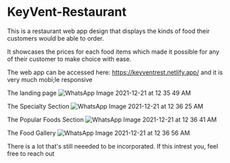 # KeyVent-Restaurant

This is a restaurant web app design that displays the kinds of food their customers would be able to order.

It showcases the prices for each food items which made it possible for any of their customer to make choice with ease.

The web app can be accessed here: https://keyventrest.netlify.app/ and it is very much mobi;le responsive

The landing page
![WhatsApp Image 2021-12-21 at 12 35 49 AM](https://user-images.githubusercontent.com/73473767/146846755-4e0d8f10-afa1-415c-8482-a91badfd5f47.jpeg)

The Specialty Section
![WhatsApp Image 2021-12-21 at 12 36 25 AM](https://user-images.githubusercontent.com/73473767/146846761-6ca13536-28e1-4459-93be-d43f197683f7.jpeg)

The Popular Foods Section
![WhatsApp Image 2021-12-21 at 12 36 41 AM](https://user-images.githubusercontent.com/73473767/146846767-8bdc9d72-c810-402b-8bec-9ca96620cbea.jpeg)

The Food Gallery
![WhatsApp Image 2021-12-21 at 12 36 56 AM](https://user-images.githubusercontent.com/73473767/146846773-776738f0-75e8-4c34-ab91-08d7d07a7fdb.jpeg)

There is a lot that's still neeeded to be incorporated. If this intrest you, feel free to reach out

